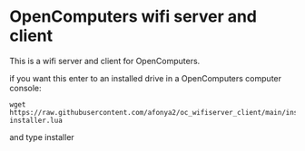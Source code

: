 # OpenComputers wifi server and client
This is a wifi server and client for OpenComputers.

if you want this enter to an installed drive in a OpenComputers computer console:

    wget https://raw.githubusercontent.com/afonya2/oc_wifiserver_client/main/installer.lua installer.lua
    
and type installer 
